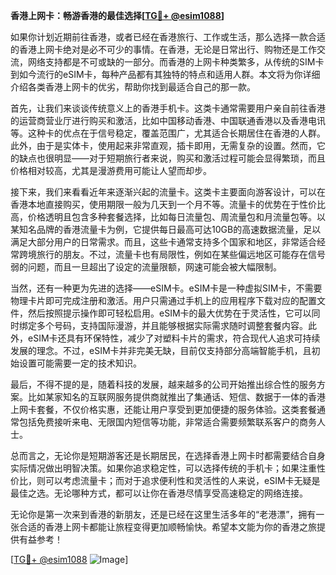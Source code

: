**香港上网卡：畅游香港的最佳选择[[TG💪+ @esim1088](https://t.me/s/esim1088)]**

如果你计划近期前往香港，或者已经在香港旅行、工作或生活，那么选择一款合适的香港上网卡绝对是必不可少的事情。在香港，无论是日常出行、购物还是工作交流，网络支持都是不可或缺的一部分。而香港的上网卡种类繁多，从传统的SIM卡到如今流行的eSIM卡，每种产品都有其独特的特点和适用人群。本文将为你详细介绍各类香港上网卡的优劣，帮助你找到最适合自己的那一款。

首先，让我们来谈谈传统意义上的香港手机卡。这类卡通常需要用户亲自前往香港的运营商营业厅进行购买和激活，比如中国移动香港、中国联通香港以及香港电讯等。这种卡的优点在于信号稳定，覆盖范围广，尤其适合长期居住在香港的人群。此外，由于是实体卡，使用起来非常直观，插卡即用，无需复杂的设置。然而，它的缺点也很明显——对于短期旅行者来说，购买和激活过程可能会显得繁琐，而且价格相对较高，尤其是漫游费用可能让人望而却步。

接下来，我们来看看近年来逐渐兴起的流量卡。这类卡主要面向游客设计，可以在香港本地直接购买，使用期限一般为几天到一个月不等。流量卡的优势在于性价比高，价格透明且包含多种套餐选择，比如每日流量包、周流量包和月流量包等。以某知名品牌的香港流量卡为例，它提供每日最高可达10GB的高速数据流量，足以满足大部分用户的日常需求。而且，这些卡通常支持多个国家和地区，非常适合经常跨境旅行的朋友。不过，流量卡也有局限性，例如在某些偏远地区可能存在信号弱的问题，而且一旦超出了设定的流量限额，网速可能会被大幅限制。

当然，还有一种更为先进的选择——eSIM卡。eSIM卡是一种虚拟SIM卡，不需要物理卡片即可完成注册和激活。用户只需通过手机上的应用程序下载对应的配置文件，然后按照提示操作即可轻松启用。eSIM卡的最大优势在于灵活性，它可以同时绑定多个号码，支持国际漫游，并且能够根据实际需求随时调整套餐内容。此外，eSIM卡还具有环保特性，减少了对塑料卡片的需求，符合现代人追求可持续发展的理念。不过，eSIM卡并非完美无缺，目前仅支持部分高端智能手机，且初始设置可能需要一定的技术知识。

最后，不得不提的是，随着科技的发展，越来越多的公司开始推出综合性的服务方案。比如某家知名的互联网服务提供商就推出了集通话、短信、数据于一体的香港上网卡套餐，不仅价格实惠，还能让用户享受到更加便捷的服务体验。这类套餐通常包括免费接听来电、无限国内短信等功能，非常适合需要频繁联系客户的商务人士。

总而言之，无论你是短期游客还是长期居民，在选择香港上网卡时都需要结合自身实际情况做出明智决策。如果你追求稳定性，可以选择传统的手机卡；如果注重性价比，则可以考虑流量卡；而对于追求便利性和灵活性的人来说，eSIM卡无疑是最佳之选。无论哪种方式，都可以让你在香港尽情享受高速稳定的网络连接。

无论你是第一次来到香港的新朋友，还是已经在这里生活多年的“老港漂”，拥有一张合适的香港上网卡都能让旅程变得更加顺畅愉快。希望本文能为你的香港之旅提供有益参考！

[[TG💪+ @esim1088](https://t.me/s/esim1088) ![Image](https://i.postimg.cc/4NQfJmqS/Snipaste-2025-05-13-00-14-12.png)]